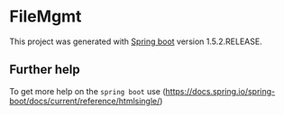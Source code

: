 # FileMgmt

This project was generated with [Spring boot](http://docs.spring.io/spring-boot/docs/1.5.2.RELEASE/api/) version 1.5.2.RELEASE.

## Further help

To get more help on the `spring boot` use (https://docs.spring.io/spring-boot/docs/current/reference/htmlsingle/)

